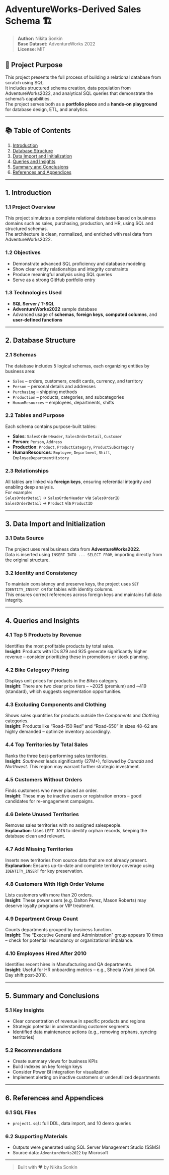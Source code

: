 # AdventureWorks-Derived Sales Schema 🏗️

> **Author:** Nikita Sonkin  
> **Base Dataset:** AdventureWorks 2022  
> **License:** MIT

## 📌 Project Purpose

This project presents the full process of building a relational database from scratch using SQL.  
It includes structured schema creation, data population from AdventureWorks2022, and analytical SQL queries that demonstrate the schema’s capabilities.  
The project serves both as a **portfolio piece** and a **hands-on playground** for database design, ETL, and analytics.

---

## 📚 Table of Contents

1. [Introduction](#1.Introduction)  
2. [Database Structure](#2-database-structure)  
3. [Data Import and Initialization](#3-data-import-and-initialization)  
4. [Queries and Insights](#4-queries-and-insights)  
5. [Summary and Conclusions](#5-summary-and-conclusions)  
6. [References and Appendices](#6-references-and-appendices)  

---

## 1. Introduction

### 1.1 Project Overview
This project simulates a complete relational database based on business domains such as sales, purchasing, production, and HR, using SQL and structured schemas.  
The architecture is clean, normalized, and enriched with real data from AdventureWorks2022.

### 1.2 Objectives
- Demonstrate advanced SQL proficiency and database modeling  
- Show clear entity relationships and integrity constraints  
- Produce meaningful analysis using SQL queries  
- Serve as a strong GitHub portfolio entry

### 1.3 Technologies Used
- **SQL Server / T-SQL**
- **AdventureWorks2022** sample database  
- Advanced usage of **schemas**, **foreign keys**, **computed columns**, and **user-defined functions**

---

## 2. Database Structure

### 2.1 Schemas
The database includes 5 logical schemas, each organizing entities by business area:
- `Sales` – orders, customers, credit cards, currency, and territory
- `Person` – personal details and addresses
- `Purchasing` – shipping methods
- `Production` – products, categories, and subcategories
- `HumanResources` – employees, departments, shifts

### 2.2 Tables and Purpose
Each schema contains purpose-built tables:
- **Sales**: `SalesOrderHeader`, `SalesOrderDetail`, `Customer`
- **Person**: `Person`, `Address`
- **Production**: `Product`, `ProductCategory`, `ProductSubcategory`
- **HumanResources**: `Employee`, `Department`, `Shift`, `EmployeeDepartmentHistory`

### 2.3 Relationships
All tables are linked via **foreign keys**, ensuring referential integrity and enabling deep analysis.  
For example:  
`SalesOrderDetail` → `SalesOrderHeader` via `SalesOrderID`  
`SalesOrderDetail` → `Product` via `ProductID`

---

## 3. Data Import and Initialization

### 3.1 Data Source
The project uses real business data from **AdventureWorks2022**.  
Data is inserted using `INSERT INTO ... SELECT FROM`, importing directly from the original structure.

### 3.2 Identity and Consistency
To maintain consistency and preserve keys, the project uses `SET IDENTITY_INSERT ON` for tables with identity columns.  
This ensures correct references across foreign keys and maintains full data integrity.

---

## 4. Queries and Insights

### 4.1 Top 5 Products by Revenue
Identifies the most profitable products by total sales.  
**Insight**: Products with IDs 879 and 925 generate significantly higher revenue – consider prioritizing these in promotions or stock planning.

### 4.2 Bike Category Pricing
Displays unit prices for products in the *Bikes* category.  
**Insight**: There are two clear price tiers – ~2025 (premium) and ~419 (standard), which suggests segmentation opportunities.

### 4.3 Excluding Components and Clothing
Shows sales quantities for products outside the *Components* and *Clothing* categories.  
**Insight**: Products like “Road-150 Red” and “Road-650” in sizes 48–62 are highly demanded – optimize inventory accordingly.

### 4.4 Top Territories by Total Sales
Ranks the three best-performing sales territories.  
**Insight**: *Southwest* leads significantly (27M+), followed by *Canada* and *Northwest*. This region may warrant further strategic investment.

### 4.5 Customers Without Orders
Finds customers who never placed an order.  
**Insight**: These may be inactive users or registration errors – good candidates for re-engagement campaigns.

### 4.6 Delete Unused Territories
Removes sales territories with no assigned salespeople.  
**Explanation**: Uses `LEFT JOIN` to identify orphan records, keeping the database clean and relevant.

### 4.7 Add Missing Territories
Inserts new territories from source data that are not already present.  
**Explanation**: Ensures up-to-date and complete territory coverage using `IDENTITY_INSERT` for key preservation.

### 4.8 Customers With High Order Volume
Lists customers with more than 20 orders.  
**Insight**: These power users (e.g. Dalton Perez, Mason Roberts) may deserve loyalty programs or VIP treatment.

### 4.9 Department Group Count
Counts departments grouped by business function.  
**Insight**: The “Executive General and Administration” group appears 10 times – check for potential redundancy or organizational imbalance.

### 4.10 Employees Hired After 2010
Identifies recent hires in Manufacturing and QA departments.  
**Insight**: Useful for HR onboarding metrics – e.g., Sheela Word joined QA Day shift post-2010.

---

## 5. Summary and Conclusions

### 5.1 Key Insights
- Clear concentration of revenue in specific products and regions  
- Strategic potential in understanding customer segments  
- Identified data maintenance actions (e.g., removing orphans, syncing territories)

### 5.2 Recommendations
- Create summary views for business KPIs  
- Build indexes on key foreign keys  
- Consider Power BI integration for visualization  
- Implement alerting on inactive customers or underutilized departments

---

## 6. References and Appendices

### 6.1 SQL Files
- `project1.sql`: full DDL, data import, and 10 demo queries

### 6.2 Supporting Materials
- Outputs were generated using SQL Server Management Studio (SSMS)  
- Source data: `AdventureWorks2022` by Microsoft

---

> Built with ❤️ by Nikita Sonkin
